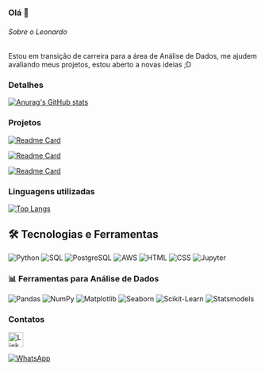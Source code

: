 ### Olá 👋

###### Sobre o Leonardo
Estou em transição de carreira para a área de Análise de Dados, me ajudem avaliando meus projetos, estou aberto a novas ideias ;D

### Detalhes

[![Anurag's GitHub stats](https://github-readme-stats.vercel.app/api?username=leonardo-felix-31&show_icons=true&theme=dark)](https://github.com/anuraghazra/github-readme-stats)

### Projetos

[![Readme Card](https://github-readme-stats.vercel.app/api/pin/?username=leonardo-felix-31&repo=Analise-Logistica&theme=dark)](https://github.com/anuraghazra/github-readme-stats)

[![Readme Card](https://github-readme-stats.vercel.app/api/pin/?username=leonardo-felix-31&repo=Analise-Preditiva&theme=dark)](https://github.com/anuraghazra/github-readme-stats)

[![Readme Card](https://github-readme-stats.vercel.app/api/pin/?username=leonardo-felix-31&repo=DashBoard&theme=dark)](https://github.com/anuraghazra/github-readme-stats)


### Linguagens utilizadas

[![Top Langs](https://github-readme-stats.vercel.app/api/top-langs/?username=leonardo-felix-31&layout=compact)](https://github.com/anuraghazra/github-readme-stats)

## 🛠 Tecnologias e Ferramentas

![Python](https://img.shields.io/badge/Python-3776AB?style=for-the-badge&logo=python&logoColor=white)
![SQL](https://img.shields.io/badge/SQL-025E8C?style=for-the-badge&logo=amazon-dynamodb&logoColor=white)
![PostgreSQL](https://img.shields.io/badge/PostgreSQL-316192?style=for-the-badge&logo=postgresql&logoColor=white)
![AWS](https://img.shields.io/badge/AWS-232F3E?style=for-the-badge&logo=amazon-aws&logoColor=white)
![HTML](https://img.shields.io/badge/HTML5-E34F26?style=for-the-badge&logo=html5&logoColor=white)
![CSS](https://img.shields.io/badge/CSS3-1572B6?style=for-the-badge&logo=css3&logoColor=white)
![Jupyter](https://img.shields.io/badge/Jupyter-F37626?style=for-the-badge&logo=jupyter&logoColor=white)


### 📊 Ferramentas para Análise de Dados
![Pandas](https://img.shields.io/badge/Pandas-150458?style=for-the-badge&logo=pandas&logoColor=white)
![NumPy](https://img.shields.io/badge/NumPy-013243?style=for-the-badge&logo=numpy&logoColor=white)
![Matplotlib](https://img.shields.io/badge/Matplotlib-11557C?style=for-the-badge&logo=plotly&logoColor=white)
![Seaborn](https://img.shields.io/badge/Seaborn-1D2951?style=for-the-badge&logo=plotly&logoColor=white)
![Scikit-Learn](https://img.shields.io/badge/Scikit--Learn-F7931E?style=for-the-badge&logo=scikit-learn&logoColor=white)
![Statsmodels](https://img.shields.io/badge/Statsmodels-023047?style=for-the-badge&logo=python&logoColor=white)


### Contatos

[<img src='https://img.shields.io/badge/LinkedIn-0077B5?style=for-the-badge&logo=linkedin&logoColor=white' alt='Linkedin' height='30'>](https://www.linkedin.com/in/leonardo-felix-de-sousa/)

[![WhatsApp](https://img.shields.io/badge/WhatsApp-25D366?style=for-the-badge&logo=whatsapp&logoColor=white)](https://wa.me/5511987273777)
